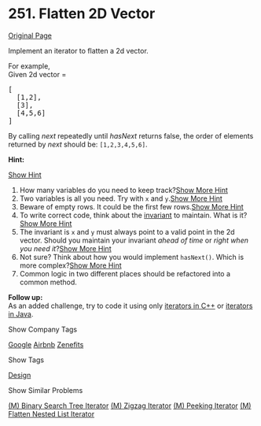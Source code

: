 # 251. Flatten 2D Vector

[Original Page](https://leetcode.com/problems/flatten-2d-vector/)

Implement an iterator to flatten a 2d vector.

For example,  
Given 2d vector =

<pre>[
  [1,2],
  [3],
  [4,5,6]
]
</pre>

By calling _next_ repeatedly until _hasNext_ returns false, the order of elements returned by _next_ should be: `[1,2,3,4,5,6]`.

**Hint:**

[Show Hint](#)

1.  How many variables do you need to keep track?[Show More Hint](#)
2.  Two variables is all you need. Try with `x` and `y`.[Show More Hint](#)
3.  Beware of empty rows. It could be the first few rows.[Show More Hint](#)
4.  To write correct code, think about the [invariant](https://en.wikipedia.org/wiki/Invariant_(computer_science)) to maintain. What is it?[Show More Hint](#)
5.  The invariant is `x` and `y` must always point to a valid point in the 2d vector. Should you maintain your invariant _ahead of time_ or _right when you need it_?[Show More Hint](#)
6.  Not sure? Think about how you would implement `hasNext()`. Which is more complex?[Show More Hint](#)
7.  Common logic in two different places should be refactored into a common method.

**Follow up:**  
As an added challenge, try to code it using only [iterators in C++](http://www.cplusplus.com/reference/iterator/iterator/) or [iterators in Java](http://docs.oracle.com/javase/7/docs/api/java/util/Iterator.html).

<div>

<div id="company_tags" class="btn btn-xs btn-warning">Show Company Tags</div>

<span class="hidebutton">[Google](/company/google/) [Airbnb](/company/airbnb/) [Zenefits](/company/zenefits/)</span></div>

<div>

<div id="tags" class="btn btn-xs btn-warning">Show Tags</div>

<span class="hidebutton">[Design](/tag/design/)</span></div>

<div>

<div id="similar" class="btn btn-xs btn-warning">Show Similar Problems</div>

<span class="hidebutton">[(M) Binary Search Tree Iterator](/problems/binary-search-tree-iterator/) [(M) Zigzag Iterator](/problems/zigzag-iterator/) [(M) Peeking Iterator](/problems/peeking-iterator/) [(M) Flatten Nested List Iterator](/problems/flatten-nested-list-iterator/)</span></div>